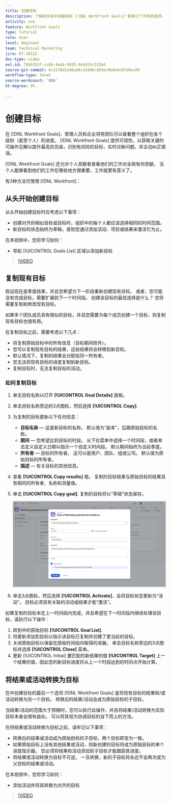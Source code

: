 ```yaml
---
title: 创建目标
description: 了解如何在中创建目标 [!DNL Workfront Goals] 使用三个不同的选项。
activity: use
feature: Workfront Goals
type: Tutorial
role: User
level: Beginner
team: Technical Marketing
jira: KT-10122
doc-type: video
exl-id: 784b353f-cc6b-4a4b-9935-9e5d25c532b4
source-git-commit: 6c31f8d2e98ad8cd1880cd03ec0b0e6c0fd9ec09
workflow-type: tm+mt
source-wordcount: '866'
ht-degree: 0%

---
```


# 创建目标

在 [!DNL Workfront Goals]、管理人员和企业领导团队可以查看整个组织在各个级别（直至个人）的进度。 [!DNL Workfront Goals] 提供可视性，以获取关键的可操作见解以提升最高优先级，识别有风险的目标，实时诊断问题，并主动纠正错误。

[!DNL Workfront Goals] 还允许个人贡献者查看他们的工作对全局有何贡献。 当个人能够看到他们的工作在哪些地方很重要，工作就更有意义了。

有3种方法可使用 [!DNL Workfront]：

## 从头开始创建目标

从头开始创建目标时应考虑以下事项：

* 创建对齐的相似目标或目标时，组织中的每个人都应该选择相同的时间范围。
* 新目标的状态始终为草稿，直到您通过添加活动、项目或结果来激活它为止。

在本视频中，您将学习如何：

* 导航 [!UICONTROL Goals List] 区域以添加新目标

>[!VIDEO](https://video.tv.adobe.com/v/335191/?quality=12&learn=on)

## 复制现有目标

假设现在是季度结束，并且您希望为下一阶段重新创建现有目标。 或者，您可能没有完成目标，需要扩展到下一个时间段。 创建该目标的最佳选择是什么？ 您将需要复制和修改现有目标。

如果多个团队成员具有相似的目标，并且您需要为每个成员创建一个目标，则复制现有目标也很有用。

在复制目标之前，需要考虑以下几点：

* 将复制原始目标中的所有信息（目标期间除外）。
* 您可以复制现有目标的结果，这些结果将会转移到新目标。
* 默认情况下，复制的结果会分配给同一所有者。
* 您无法将现有目标的进度复制到新目标。
* 复制目标时，无法复制目标的活动。

### 如何复制目标

1. 单击目标名称以打开 **[!UICONTROL Goal Details]** 面板。
1. 单击目标名称旁边的3点图标，然后选择 **[!UICONTROL Copy]**.
1. 为复制的目标更新以下任何信息：
   * **目标名称** — 这是新目标的名称。 默认值为“副本”，后跟原始目标的名称。
   * **期间** — 您希望达到目标的时段。 从下拉菜单中选择一个时间段，或者单击定义自定义日期以指示一个自定义时间段。 默认期间始终为当前季度。
   * **所有者** — 目标的所有者。 这可以是用户、团队、组或公司。 默认值为原始目标的所有者。
   * **描述** — 有关目标的其他信息。

1. 查看 **[!UICONTROL Copy results]** 框。 复制的目标结果与原始目标的结果具有相同的所有者、名称和测量值。

1. 单击 **[!UICONTROL Copy goal]**. 复制的目标将以“草稿”状态保存。

   ![的图像 [!UICONTROL Goal Details] 面板位于 [!DNL Workfront Goals] 使用 [!UICONTROL Copy] option](assets/03-workfront-goals-copy-a-goal.png)

1. 单击3点图标，然后选择  **[!UICONTROL Activate]**，会将目标状态更新为“活动”。 目标必须具有关联的活动或结果才能“激活”。

如果复制的目标未在上一时间段内完成，并且希望在下一时间段内继续处理该目标，请执行以下操作：

1. 转到中的原始目标 **[!UICONTROL Goal List]**.
1. 将更新添加到目标以指示该目标已复制并创建了更当前的目标。
1. 关闭原始目标以保留在原始时间段内取得的进展。 单击目标名称旁边的3点图标并选择 **[!UICONTROL Close]** 菜单。
1. 更新 [!UICONTROL Initial] 要匹配的新结果的值 **[!UICONTROL Target]** 上一个结果的值，因此您的新目标进度将从上一个时段达到的时间点开始计算。

## 将结果或活动转换为目标

在中创建目标的最后一个选项 [!DNL Workfront Goals] 是将现有目标的结果和/或活动转换为另一个目标。 转换后的结果/活动会成为原始目标的子目标。

当结果/活动的范围大于预期时，您可以执行此操作，并且将结果/活动转换为实际目标本身会很有益处。 可以将其视为协调目标的自下而上的方法。

在将结果或活动转换为目标之前，请牢记以下事项：

* 转换后的结果或活动成为原始目标的子目标，两个目标即变为一致。
* 如果原始目标上没有其他结果或活动，则新创建的目标将成为原始目标的单个进度指示器。 您必须将结果和活动添加到子目标才能跟踪其进度。
* 将结果或活动转换为目标不可逆。 一旦转换，新的子目标将永远不会再次成为父目标的结果或活动。

在本视频中，您将学习如何：

* 添加活动并将其转换为对齐的目标

>[!VIDEO](https://video.tv.adobe.com/v/335192/?quality=12&learn=on)


